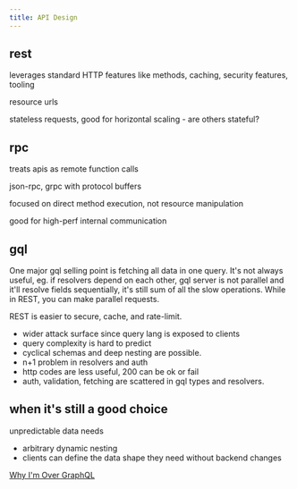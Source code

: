 ```yaml
---
title: API Design
---
```



## rest

leverages standard HTTP features like methods, caching, security features, tooling

resource urls 

stateless requests, good for horizontal scaling - are others stateful? 


## rpc

treats apis as remote function calls 

json-rpc, grpc with protocol buffers 

focused on direct method execution, not resource manipulation 

good for high-perf internal communication 


## gql 

One major gql selling point is fetching all data in one query. It's not always useful, eg. if resolvers depend on each other, gql server is not parallel and it'll resolve fields sequentially, it's still sum of all the slow operations. While in REST, you can make parallel requests. 

REST is easier to secure, cache, and rate-limit.


- wider attack surface since query lang is exposed to clients 
- query complexity is hard to predict 
- cyclical schemas and deep nesting are possible. 
- n+1 problem in resolvers and auth 
- http codes are less useful, 200 can be ok or fail 
- auth, validation, fetching are scattered in gql types and resolvers. 


## when it's still a good choice 
unpredictable data needs 
- arbitrary dynamic nesting
- clients can define the data shape they need without backend changes


[Why I'm Over GraphQL](https://bessey.dev/blog/2024/05/24/why-im-over-graphql/)


